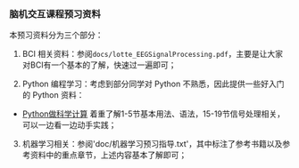 
### 脑机交互课程预习资料

本预习资料分为三个部分：
1. BCI 相关资料：参阅`docs/lotte_EEGSignalProcessing.pdf`，主要是让大家对BCI有一个基本的了解，快速过一遍即可；

2. Python 编程学习：考虑到部分同学对 Python 不熟悉，因此提供一些好入门的 Python 资料：
  - [Python做科学计算](https://wizardforcel.gitbooks.io/hyry-studio-scipy/content/index.html) 着重了解1-5节基本用法、语法，15-19节信号处理相关，可以一边看一边动手实践；

3. 机器学习相关：参阅'doc/机器学习预习指导.txt'，其中标注了参考书籍以及参考资料中的重点章节，上述内容基本了解即可；

